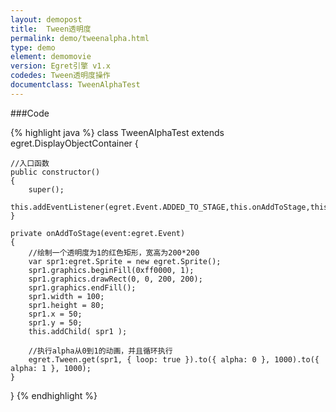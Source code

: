 ```yaml
---
layout: demopost
title:  Tween透明度
permalink: demo/tweenalpha.html
type: demo
element: demomovie
version: Egret引擎 v1.x
codedes: Tween透明度操作
documentclass: TweenAlphaTest
---
```


###Code

{% highlight java  %}
class TweenAlphaTest extends egret.DisplayObjectContainer
{

    //入口函数
    public constructor()
    {
        super();
        this.addEventListener(egret.Event.ADDED_TO_STAGE,this.onAddToStage,this);
    }

    private onAddToStage(event:egret.Event)
    {
        //绘制一个透明度为1的红色矩形，宽高为200*200
        var spr1:egret.Sprite = new egret.Sprite();
        spr1.graphics.beginFill(0xff0000, 1);
        spr1.graphics.drawRect(0, 0, 200, 200);
        spr1.graphics.endFill();
        spr1.width = 100;
        spr1.height = 80;
        spr1.x = 50;
        spr1.y = 50;
        this.addChild( spr1 );

        //执行alpha从0到1的动画，并且循环执行
        egret.Tween.get(spr1, { loop: true }).to({ alpha: 0 }, 1000).to({ alpha: 1 }, 1000);
    }

}
{% endhighlight %}